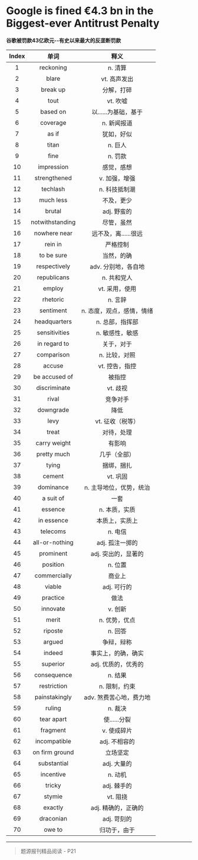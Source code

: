 # Google is fined €4.3 bn in the Biggest-ever Antitrust Penalty

**谷歌被罚款43亿欧元--有史以来最大的反垄断罚款**

| Index |      单词       |           释义            |
| :---: | :-------------: | :-----------------------: |
|   1   |    reckoning    |          n. 清算          |
|   2   |      blare      |       vt. 高声发出        |
|   3   |    break up     |        分解，打碎         |
|   4   |      tout       |         vt. 吹嘘          |
|   5   |    based on     |   以......为基础，基于    |
|   6   |    coverage     |        n. 新闻报道        |
|   7   |      as if      |        犹如，好似         |
|   8   |      titan      |          n. 巨人          |
|   9   |      fine       |          n. 罚款          |
|  10   |   impression    |        感觉，感想         |
|  11   |  strengthened   |       v. 加强，增强       |
|  12   |    techlash     |       n. 科技抵制潮       |
|  13   |    much less    |        不及，更少         |
|  14   |     brutal      |        adj. 野蛮的        |
|  15   | notwithstanding |        尽管，虽然         |
|  16   |  nowhere near   |   远不及，离......很远    |
|  17   |     rein in     |         严格控制          |
|  18   |   to be sure    |        当然，的确         |
|  19   |  respectively   |    adv. 分别地，各自地    |
|  20   |   republicans   |        n. 共和党人        |
|  21   |     employ      |      vt. 采用，使用       |
|  22   |    rhetoric     |          n. 言辞          |
|  23   |    sentiment    | n. 态度，观点，感情，情绪 |
|  24   |  headquarters   |      n. 总部，指挥部      |
|  25   |  sensitivities  |      n. 敏感性，敏感      |
|  26   |  in regard to   |        关于，对于         |
|  27   |   comparison    |       n. 比较，对照       |
|  28   |     accuse      |      vt. 控告，指控       |
|  29   |  be accused of  |          被指控           |
|  30   |  discriminate   |         vt. 歧视          |
|  31   |      rival      |         竞争对手          |
|  32   |    downgrade    |           降低            |
|  33   |      levy       |     vt. 征收（税等）      |
|  34   |      treat      |        对待，处理         |
|  35   |  carry weight   |          有影响           |
|  36   |   pretty much   |       几乎（全部）        |
|  37   |      tying      |        捆绑，捆扎         |
|  38   |     cement      |         vt. 巩固          |
|  39   |    dominance    |  n. 主导地位，优势，统治  |
|  40   |    a suit of    |           一套            |
|  41   |     essence     |       n. 本质，实质       |
|  42   |   in essence    |      本质上，实质上       |
|  43   |    telecoms     |          n. 电信          |
|  44   | all-or-nothing  |      adj. 孤注一掷的      |
|  45   |    prominent    |    adj. 突出的，显著的    |
|  46   |    position     |          n. 位置          |
|  47   |  commercially   |          商业上           |
|  48   |     viable      |        adj. 可行的        |
|  49   |    practice     |           做法            |
|  50   |    innovate     |          v. 创新          |
|  51   |      merit      |       n. 优势，优点       |
|  52   |     riposte     |          n. 回答          |
|  53   |     argued      |        争辩，辩称         |
|  54   |     indeed      |    事实上，的确，确实     |
|  55   |    superior     |    adj. 优质的，优秀的    |
|  56   |   consequence   |          n. 结果          |
|  57   |   restriction   |       n. 限制，约束       |
|  58   |  painstakingly  |  adv. 煞费苦心地，费力地  |
|  59   |     ruling      |          n. 裁决          |
|  60   |   tear apart    |       使......分裂        |
|  61   |    fragment     |        v. 使成碎片        |
|  62   |  incompatible   |       adj. 不相容的       |
|  63   | on firm ground  |         立场坚定          |
|  64   |   substantial   |        adj. 大量的        |
|  65   |    incentive    |          n. 动机          |
|  66   |     tricky      |        adj. 棘手的        |
|  67   |     stymie      |         vt. 阻挠          |
|  68   |     exactly     |    adj. 精确的，正确的    |
|  69   |    draconian    |        adj. 苛刻的        |
|  70   |     owe to      |       归功于，由于        |

------

> 题源报刊精品阅读 - P21